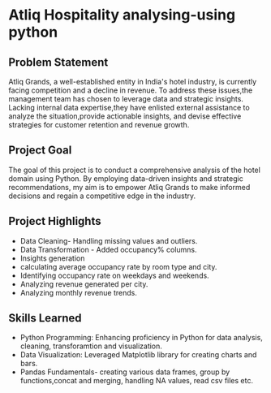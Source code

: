 # Atliq Hospitality analysing-using python
## Problem Statement
Atliq Grands, a well-established entity in India's hotel industry, is currently facing competition and a decline in revenue. To address these issues,the management team has chosen to leverage data and strategic insights. Lacking internal data expertise,they have enlisted external assistance to analyze the situation,provide actionable insights, and devise effective strategies for customer retention and revenue growth.

## Project Goal
The goal of this project is to conduct a comprehensive analysis of the hotel domain using Python. By employing data-driven insights and strategic recommendations, my aim is to empower Atliq Grands to make informed decisions and regain a competitive edge in the industry.

## Project Highlights
* Data Cleaning- Handling missing values and outliers.
* Data Transformation - Added occupancy% columns.
* Insights generation
* calculating average occupancy rate by room type and city.
* Identifying occupancy rate on weekdays and weekends.
* Analyzing revenue generated per city.
* Analyzing monthly revenue trends.
  
## Skills Learned
* Python Programming: Enhancing proficiency in Python for data analysis, cleaning, transforamtion and visualization.
* Data Visualization: Leveraged Matplotlib library for creating charts and bars.
* Pandas Fundamentals- creating various data frames, group by functions,concat and merging, handling NA values, read csv files etc.
